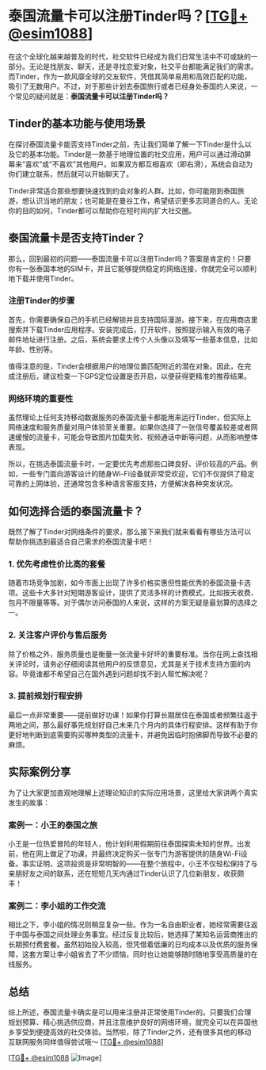 # 泰国流量卡可以注册Tinder吗？[[TG💪+ @esim1088](https://t.me/s/esim1088)]

在这个全球化越来越普及的时代，社交软件已经成为我们日常生活中不可或缺的一部分。无论是找朋友、聊天，还是寻找恋爱对象，社交平台都能满足我们的需求。而Tinder，作为一款风靡全球的交友软件，凭借其简单易用和高效匹配的功能，吸引了无数用户。不过，对于那些计划去泰国旅行或者已经身处泰国的人来说，一个常见的疑问就是：**泰国流量卡可以注册Tinder吗？**

## Tinder的基本功能与使用场景

在探讨泰国流量卡能否支持Tinder之前，先让我们简单了解一下Tinder是什么以及它的基本功能。Tinder是一款基于地理位置的社交应用，用户可以通过滑动屏幕来“喜欢”或“不喜欢”其他用户。如果双方都互相喜欢（即右滑），系统会自动为你们建立联系，然后就可以开始聊天了。

Tinder非常适合那些想要快速找到约会对象的人群。比如，你可能刚到泰国旅游，想认识当地的朋友；也可能是在曼谷工作，希望结识更多志同道合的人。无论你的目的如何，Tinder都可以帮助你在短时间内扩大社交圈。

## 泰国流量卡是否支持Tinder？

那么，回到最初的问题——泰国流量卡可以注册Tinder吗？答案是肯定的！只要你有一张泰国本地的SIM卡，并且它能够提供稳定的网络连接，你就完全可以顺利地下载并使用Tinder。

### 注册Tinder的步骤

首先，你需要确保自己的手机已经解锁并且支持国际漫游。接下来，在应用商店里搜索并下载Tinder应用程序。安装完成后，打开软件，按照提示输入有效的电子邮件地址进行注册。之后，系统会要求上传个人头像以及填写一些基本信息，比如年龄、性别等。

值得注意的是，Tinder会根据用户的地理位置匹配附近的潜在对象。因此，在完成注册后，建议检查一下GPS定位设置是否开启，以便获得更精准的推荐结果。

### 网络环境的重要性

虽然理论上任何支持移动数据服务的泰国流量卡都能用来运行Tinder，但实际上网络速度和服务质量对用户体验至关重要。如果你选择了一张信号覆盖较差或者网速缓慢的流量卡，可能会导致图片加载失败、视频通话中断等问题，从而影响整体表现。

所以，在挑选泰国流量卡时，一定要优先考虑那些口碑良好、评价较高的产品。例如，一些专门面向游客设计的随身Wi-Fi设备就非常受欢迎，它们不仅提供了稳定可靠的上网体验，还通常包含多种语言客服支持，方便解决各种突发状况。

## 如何选择合适的泰国流量卡？

既然了解了Tinder对网络条件的要求，那么接下来我们就来看看有哪些方法可以帮助你挑选到最适合自己需求的泰国流量卡吧！

### 1. 优先考虑性价比高的套餐

随着市场竞争加剧，如今市面上出现了许多价格实惠但性能优秀的泰国流量卡选项。这些卡大多针对短期游客设计，提供了灵活多样的计费模式，比如按天收费、包月不限量等等。对于偶尔访问泰国的人来说，这样的方案无疑是最划算的选择之一。

### 2. 关注客户评价与售后服务

除了价格之外，服务质量也是衡量一张流量卡好坏的重要标准。当你在网上查找相关评论时，请务必仔细阅读其他用户的反馈意见，尤其是关于技术支持方面的内容。毕竟谁都不希望自己在国外遇到问题却找不到人帮忙解决呢？

### 3. 提前规划行程安排

最后一点非常重要——提前做好功课！如果你打算长期居住在泰国或者频繁往返于两地之间，那么最好事先规划好自己未来几个月内的具体行程安排。这样有助于你更好地判断到底需要购买哪种类型的流量卡，并避免因临时抱佛脚而导致不必要的麻烦。

## 实际案例分享

为了让大家更加直观地理解上述理论知识的实际应用场景，这里给大家讲两个真实发生的故事：

### 案例一：小王的泰国之旅

小王是一位热爱冒险的年轻人，他计划利用假期前往泰国探索未知的世界。出发前，他在网上做足了功课，并最终决定购买一张专门为游客提供的随身Wi-Fi设备。事实证明，这项投资是非常明智的——在整个旅程中，小王不仅轻松保持了与亲朋好友之间的联系，还在短短几天内通过Tinder认识了几位新朋友，收获颇丰！

### 案例二：李小姐的工作交流

相比之下，李小姐的情况则稍显复杂一些。作为一名自由职业者，她经常需要往返于中国与泰国之间处理业务事宜。经过反复比较后，她选择了某知名运营商推出的长期预付费套餐。虽然初始投入较高，但凭借着低廉的日均成本以及优质的服务保障，这套方案让李小姐省去了不少烦恼，同时也让她能够随时随地享受高质量的在线服务。

## 总结

综上所述，泰国流量卡确实是可以用来注册并正常使用Tinder的。只要我们合理规划预算、精心挑选供应商，并且注意维护良好的网络环境，就完全可以在异国他乡享受到便捷高效的社交体验。当然啦，除了Tinder之外，还有很多其他的移动互联网服务同样值得尝试哦～ [[TG💪+ @esim1088](https://t.me/s/esim1088)]

[[TG💪+ @esim1088](https://t.me/s/esim1088) ![Image](https://i.postimg.cc/4NQfJmqS/Snipaste-2025-05-13-00-14-12.png)]